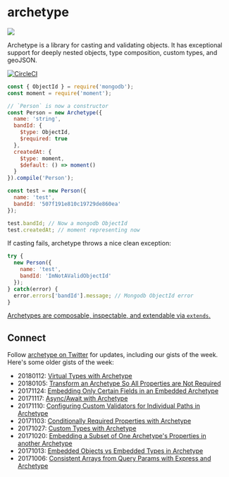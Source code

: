 # archetype

<img src="https://i.imgur.com/TW4rq2f.png">

Archetype is a library for casting and validating objects. It has exceptional support for deeply nested objects, type composition, custom types, and geoJSON.

[![CircleCI](https://circleci.com/gh/boosterfuels/archetype.svg?style=svg)](https://circleci.com/gh/boosterfuels/archetype)

```javascript
const { ObjectId } = require('mongodb');
const moment = require('moment');

// `Person` is now a constructor
const Person = new Archetype({
  name: 'string',
  bandId: {
    $type: ObjectId,
    $required: true
  },
  createdAt: {
    $type: moment,
    $default: () => moment()
  }
}).compile('Person');

const test = new Person({
  name: 'test',
  bandId: '507f191e810c19729de860ea'
});

test.bandId; // Now a mongodb ObjectId
test.createdAt; // moment representing now
```

If casting fails, archetype throws a nice clean exception:

```javascript
try {
  new Person({
    name: 'test',
    bandId: 'ImNotAValidObjectId'
  });
} catch(error) {
  error.errors['bandId'].message; // Mongodb ObjectId error
}
```

[Archetypes are composable, inspectable, and extendable via `extends`.](http://thecodebarbarian.com/casting-mongodb-queries-with-archetype.html)

## Connect

Follow [archetype on Twitter](https://twitter.com/archetype_js) for updates, including our gists of the week. Here's some older gists of the week:

* 20180112: [Virtual Types with Archetype](https://gist.github.com/vkarpov15/32abd9f72dfb2ba1558e9e6a1060c768)
* 20180105: [Transform an Archetype So All Properties are Not Required](https://gist.github.com/vkarpov15/6c49c0bc5ed0eab42633645bf03e8fa7)
* 20171124: [Embedding Only Certain Fields in an Embedded Archetype](https://gist.github.com/vkarpov15/37622608b33eb144acfda5d3ad936be6)
* 20171117: [Async/Await with Archetype](https://gist.github.com/vkarpov15/f10b560468f49166bcc14c6e41bb755e)
* 20171110: [Configuring Custom Validators for Individual Paths in Archetype](https://gist.github.com/vkarpov15/dcf7c490c69e625764c0dc1453555524)
* 20171103: [Conditionally Required Properties with Archetype](https://gist.github.com/vkarpov15/b4a9cb225699b3bf852c3fa8ca2c56e2)
* 20171027: [Custom Types with Archetype](https://gist.github.com/vkarpov15/d4cbd7941b40346741cf791d379001e5)
* 20171020: [Embedding a Subset of One Archetype's Properties in another Archetype](https://gist.github.com/vkarpov15/0dc21e98acfb96e72d0bb9b602adb3ad)
* 20171013: [Embedded Objects vs Embedded Types in Archetype](https://gist.github.com/vkarpov15/1520cfb604972e81198db028e4606809)
* 20171006: [Consistent Arrays from Query Params with Express and Archetype](https://gist.github.com/vkarpov15/e03dafb2ac478cb38ff3fbe4c36139d6)

